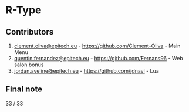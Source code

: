 # R-Type

## Contributors

1. clement.oliva@epitech.eu - https://github.com/Clement-Oliva - Main Menu
2. quentin.fernandez@epitech.eu - https://github.com/Fernans96 - Web salon bonus
3. jordan.aveline@epitech.eu - https://github.com/jdnavl - Lua



## Final note 

33 / 33
